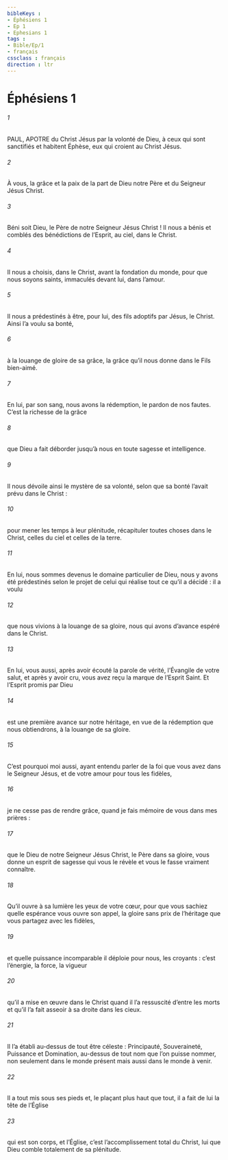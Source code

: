 ```yaml
---
bibleKeys : 
- Éphésiens 1
- Ep 1
- Ephesians 1
tags : 
- Bible/Ep/1
- français
cssclass : français
direction : ltr
---
```


# Éphésiens 1

###### 1
PAUL, APOTRE du Christ Jésus
par la volonté de Dieu,
à ceux qui sont sanctifiés et habitent Éphèse,
eux qui croient au Christ Jésus.
###### 2
À vous, la grâce et la paix
de la part de Dieu notre Père
et du Seigneur Jésus Christ.
###### 3
Béni soit Dieu, le Père
de notre Seigneur Jésus Christ !
Il nous a bénis et comblés
des bénédictions de l’Esprit,
au ciel, dans le Christ.
###### 4
Il nous a choisis, dans le Christ,
avant la fondation du monde,
pour que nous soyons saints, immaculés
devant lui, dans l’amour.
###### 5
Il nous a prédestinés
à être, pour lui, des fils adoptifs
par Jésus, le Christ.
Ainsi l’a voulu sa bonté,
###### 6
à la louange de gloire de sa grâce,
la grâce qu’il nous donne
dans le Fils bien-aimé.
###### 7
En lui, par son sang,
nous avons la rédemption,
le pardon de nos fautes.
C’est la richesse de la grâce
###### 8
que Dieu a fait déborder jusqu’à nous
en toute sagesse et intelligence.
###### 9
Il nous dévoile ainsi le mystère de sa volonté,
selon que sa bonté l’avait prévu dans le Christ :
###### 10
pour mener les temps à leur plénitude,
récapituler toutes choses dans le Christ,
celles du ciel et celles de la terre.
###### 11
En lui, nous sommes devenus
le domaine particulier de Dieu,
nous y avons été prédestinés
selon le projet de celui qui réalise tout ce qu’il a décidé :
il a voulu
###### 12
que nous vivions
à la louange de sa gloire,
nous qui avons d’avance espéré dans le Christ.
###### 13
En lui, vous aussi,
après avoir écouté la parole de vérité,
l’Évangile de votre salut,
et après y avoir cru,
vous avez reçu la marque de l’Esprit Saint.
Et l’Esprit promis par Dieu
###### 14
est une première avance sur notre héritage,
en vue de la rédemption que nous obtiendrons,
à la louange de sa gloire.
###### 15
C’est pourquoi moi aussi, ayant entendu parler de la foi que vous avez dans le Seigneur Jésus, et de votre amour pour tous les fidèles,
###### 16
je ne cesse pas de rendre grâce, quand je fais mémoire de vous dans mes prières :
###### 17
que le Dieu de notre Seigneur Jésus Christ, le Père dans sa gloire, vous donne un esprit de sagesse qui vous le révèle et vous le fasse vraiment connaître.
###### 18
Qu’il ouvre à sa lumière les yeux de votre cœur, pour que vous sachiez quelle espérance vous ouvre son appel, la gloire sans prix de l’héritage que vous partagez avec les fidèles,
###### 19
et quelle puissance incomparable il déploie pour nous, les croyants : c’est l’énergie, la force, la vigueur
###### 20
qu’il a mise en œuvre dans le Christ quand il l’a ressuscité d’entre les morts et qu’il l’a fait asseoir à sa droite dans les cieux.
###### 21
Il l’a établi au-dessus de tout être céleste : Principauté, Souveraineté, Puissance et Domination, au-dessus de tout nom que l’on puisse nommer, non seulement dans le monde présent mais aussi dans le monde à venir.
###### 22
Il a tout mis sous ses pieds et, le plaçant plus haut que tout, il a fait de lui la tête de l’Église
###### 23
qui est son corps, et l’Église, c’est l’accomplissement total du Christ, lui que Dieu comble totalement de sa plénitude.
